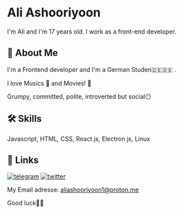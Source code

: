 
# Ali Ashooriyoon

I'm Ali and I'm 17 years old. I work as a front-end developer.

## 🚀 About Me
I'm a Frontend developer and I'm a German Studen🇩🇪🇩🇪 .


 I love Musics 🎵 and Movies! 🎥

 
Grumpy, committed, polite, introverted but social😶

## 🛠 Skills
Javascript, HTML, CSS, React js, Electron js, Linux



## 🔗 Links

[![telegram](https://img.shields.io/badge/telegram-0A66C2?style=for-the-badge&logo=telegram&logoColor=white)](https://t.me/ali_ash1386)
[![twitter](https://img.shields.io/badge/twitter-1DA1F2?style=for-the-badge&logo=twitter&logoColor=white)](https://x.com/Aliash1386)

My Email adresse: 
aliashooriyoon1@proton.me

Good luck🌱🌱

<!--
**AliAshooriyoon/AliAshooriyoon** is a ✨ _special_ ✨ repository because its `README.md` (this file) appears on your GitHub profile.

Here are some ideas to get you started:

- 🔭 I’m currently working on ...
- 🌱 I’m currently learning ...
- 👯 I’m looking to collaborate on ...
- 🤔 I’m looking for help with ...
- 💬 Ask me about ...
- 📫 How to reach me: ...
- 😄 Pronouns: ...
- ⚡ Fun fact: ...
-->
